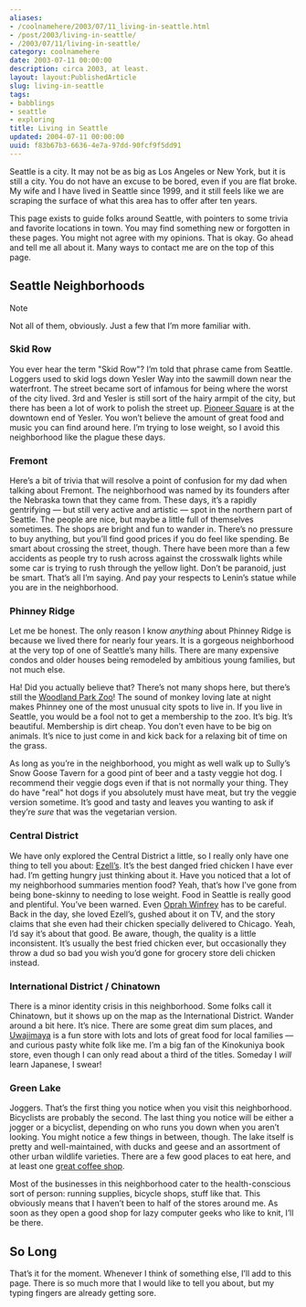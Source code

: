 ```yaml
---
aliases:
- /coolnamehere/2003/07/11_living-in-seattle.html
- /post/2003/living-in-seattle/
- /2003/07/11/living-in-seattle/
category: coolnamehere
date: 2003-07-11 00:00:00
description: circa 2003, at least.
layout: layout:PublishedArticle
slug: living-in-seattle
tags:
- babblings
- seattle
- exploring
title: Living in Seattle
updated: 2004-07-11 00:00:00
uuid: f83b67b3-6636-4e7a-97dd-90fcf9f5dd91
---
```


Seattle is a city. It may not be as big as Los Angeles or New York, but
it is still a city. You do not have an excuse to be bored, even if you
are flat broke. My wife and I have lived in Seattle since 1999, and it
still feels like we are scraping the surface of what this area has to
offer after ten years.

This page exists to guide folks around Seattle, with pointers to some
trivia and favorite locations in town. You may find something new or
forgotten in these pages. You might not agree with my opinions. That is
okay. Go ahead and tell me all about it. Many ways to contact me are on
the top of this page.

## Seattle Neighborhoods

<aside class="admonition note">
<p class="admonition-title">Note</p>

  Not all of them, obviously. Just a few that I’m more familiar with.

</aside>

### Skid Row

You ever hear the term "Skid Row"? I’m told that phrase came from
Seattle. Loggers used to skid logs down Yesler Way into the sawmill down
near the waterfront. The street became sort of infamous for being where
the worst of the city lived. 3rd and Yesler is still sort of the hairy
armpit of the city, but there has been a lot of work to polish the
street up. [Pioneer Square](http://www.pioneersquare.org) is at the
downtown end of Yesler. You won’t believe the amount of great food and
music you can find around here. I’m trying to lose weight, so I avoid
this neighborhood like the plague these days.

### Fremont

Here’s a bit of trivia that will resolve a point of confusion for my dad
when talking about Fremont. The neighborhood was named by its founders
after the Nebraska town that they came from. These days, it’s a rapidly
gentrifying — but still very active and artistic — spot in the northern
part of Seattle. The people are nice, but maybe a little full of
themselves sometimes. The shops are bright and fun to wander in. There’s
no pressure to buy anything, but you’ll find good prices if you do feel
like spending. Be smart about crossing the street, though. There have
been more than a few accidents as people try to rush across against the
crosswalk lights while some car is trying to rush through the yellow
light. Don’t be paranoid, just be smart. That’s all I’m saying. And pay
your respects to Lenin’s statue while you are in the neighborhood.

### Phinney Ridge

Let me be honest. The only reason I know *anything* about Phinney Ridge
is because we lived there for nearly four years. It is a gorgeous
neighborhood at the very top of one of Seattle’s many hills. There are
many expensive condos and older houses being remodeled by ambitious
young families, but not much else.

Ha\! Did you actually believe that? There’s not many shops here, but
there’s still the [Woodland Park Zoo](http://www.zoo.org/)\! The sound
of monkey loving late at night makes Phinney one of the most unusual
city spots to live in. If you live in Seattle, you would be a fool not
to get a membership to the zoo. It’s big. It’s beautiful. Membership is
dirt cheap. You don’t even have to be big on animals. It’s nice to just
come in and kick back for a relaxing bit of time on the grass.

As long as you’re in the neighborhood, you might as well walk up to
Sully’s Snow Goose Tavern for a good pint of beer and a tasty veggie hot
dog. I recommend their veggie dogs even if that is not normally your
thing. They do have "real" hot dogs if you absolutely must have meat,
but try the veggie version sometime. It’s good and tasty and leaves you
wanting to ask if they’re *sure* that was the vegetarian version.

### Central District

We have only explored the Central District a little, so I really only
have one thing to tell you about:
[Ezell’s](http://www.ezellschicken.com/). It’s the best danged fried
chicken I have ever had. I’m getting hungry just thinking about it. Have
you noticed that a lot of my neighborhood summaries mention food? Yeah,
that’s how I’ve gone from being bone-skinny to needing to lose weight.
Food in Seattle is really good and plentiful. You’ve been warned. Even
[Oprah Winfrey](http://www.oprah.com/index.html) has to be careful. Back
in the day, she loved Ezell’s, gushed about it on TV, and the story
claims that she even had their chicken specially delivered to Chicago.
Yeah, I’d say it’s about that good. Be aware, though, the quality is a
little inconsistent. It’s usually the best fried chicken ever, but
occasionally they throw a dud so bad you wish you’d gone for grocery
store deli chicken instead.

### International District / Chinatown

There is a minor identity crisis in this neighborhood. Some folks call
it Chinatown, but it shows up on the map as the International District.
Wander around a bit here. It’s nice. There are some great dim sum
places, and [Uwajimaya](http://www.uwajimaya.com/) is a fun store with
lots and lots of great food for local families — and curious pasty white
folk like me. I’m a big fan of the Kinokuniya book store, even though I
can only read about a third of the titles. Someday I *will* learn
Japanese, I swear\!

### Green Lake

Joggers. That’s the first thing you notice when you visit this
neighborhood. Bicyclists are probably the second. The last thing you
notice will be either a jogger or a bicyclist, depending on who runs you
down when you aren’t looking. You might notice a few things in between,
though. The lake itself is pretty and well-maintained, with ducks and
geese and an assortment of other urban wildlife varieties. There are a
few good places to eat here, and at least one [great coffee
shop](http://thecoffeerevolution.com/).

Most of the businesses in this neighborhood cater to the
health-conscious sort of person: running supplies, bicycle shops, stuff
like that. This obviously means that I haven’t been to half of the
stores around me. As soon as they open a good shop for lazy computer
geeks who like to knit, I’ll be there.

## So Long

That’s it for the moment. Whenever I think of something else, I’ll add
to this page. There is so much more that I would like to tell you about,
but my typing fingers are already getting sore.